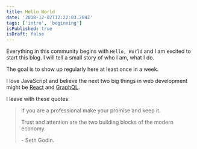 ```yaml
---
title: Hello World
date: '2018-12-02T12:22:03.284Z'
tags: ['intro', 'beginning']
isPublished: true
isDraft: false
---
```


Everything in this community begins with `Hello, World` and I am excited to
start this blog. I will tell a small story of who I am, what I do.

The goal is to show up regularly here at least once in a week.

I love JavaScript and believe the next two big things in web
development might be [React](https://reactjs.org) and [GraphQL](https://graphql.org).

I leave with these quotes:

> If you are a professional make your promise and keep it.
>
> Trust and attention are the two building blocks of the modern economy.
>
> \- Seth Godin.
